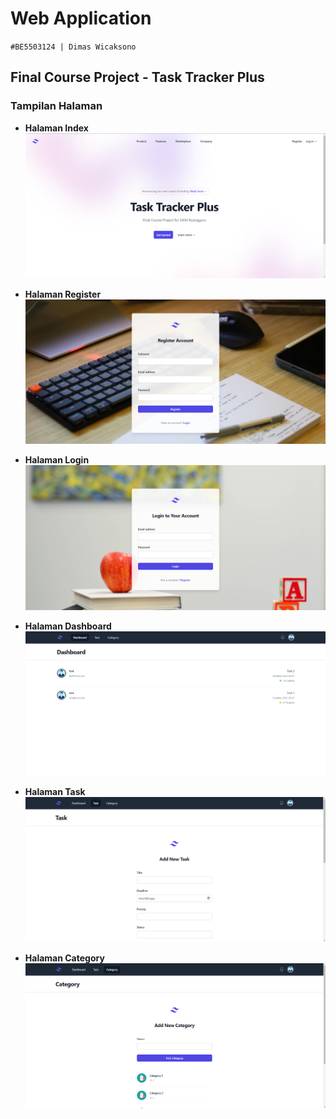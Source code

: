 # Web Application

`#BE5503124 | Dimas Wicaksono`

## Final Course Project - Task Tracker Plus

### Tampilan Halaman

- **Halaman Index**
  ![Index Page](./assets/screenshot/index.png)

- **Halaman Register**
  ![Register Page](./assets/screenshot/register.png)

- **Halaman Login**
  ![Login Page](./assets/screenshot/login.png)

- **Halaman Dashboard**
  ![Dashboard Page](./assets/screenshot/dashboard.png)

- **Halaman Task**
  ![Task Page](./assets/screenshot/task.png)

- **Halaman Category**
  ![Category Page](./assets/screenshot/category.png)
